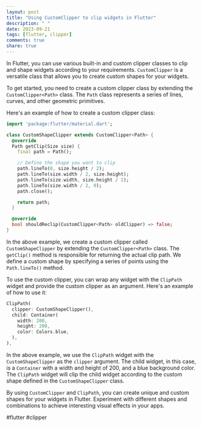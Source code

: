 ```yaml
---
layout: post
title: "Using CustomClipper to clip widgets in Flutter"
description: " "
date: 2023-09-21
tags: [flutter, clipper]
comments: true
share: true
---
```


In Flutter, you can use various built-in and custom clipper classes to clip and shape widgets according to your requirements. `CustomClipper` is a versatile class that allows you to create custom shapes for your widgets.

To get started, you need to create a custom clipper class by extending the `CustomClipper<Path>` class. The `Path` class represents a series of lines, curves, and other geometric primitives.

Here's an example of how to create a custom clipper class:

```dart
import 'package:flutter/material.dart';

class CustomShapeClipper extends CustomClipper<Path> {
  @override
  Path getClip(Size size) {
    final path = Path();

    // Define the shape you want to clip
    path.lineTo(0, size.height / 2);
    path.lineTo(size.width / 2, size.height);
    path.lineTo(size.width, size.height / 2);
    path.lineTo(size.width / 2, 0);
    path.close();

    return path;
  }

  @override
  bool shouldReclip(CustomClipper<Path> oldClipper) => false;
}
```

In the above example, we create a custom clipper called `CustomShapeClipper` by extending the `CustomClipper<Path>` class. The `getClip()` method is responsible for returning the actual clip path. We define a custom shape by specifying a series of points using the `Path.lineTo()` method.

To use the custom clipper, you can wrap any widget with the `ClipPath` widget and provide the custom clipper as an argument. Here's an example of how to use it:

```dart
ClipPath(
  clipper: CustomShapeClipper(),
  child: Container(
    width: 200,
    height: 200,
    color: Colors.blue,
  ),
),
```

In the above example, we use the `ClipPath` widget with the `CustomShapeClipper` as the `clipper` argument. The child widget, in this case, is a `Container` with a width and height of 200, and a blue background color. The `ClipPath` widget will clip the child widget according to the custom shape defined in the `CustomShapeClipper` class.

By using `CustomClipper` and `ClipPath`, you can create unique and custom shapes for your widgets in Flutter. Experiment with different shapes and combinations to achieve interesting visual effects in your apps.

#flutter #clipper